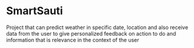 # SmartSauti
Project that can predict weather in specific date, location and also receive data from the user to give personalized feedback on action to do and information that is relevance in the context of the user
